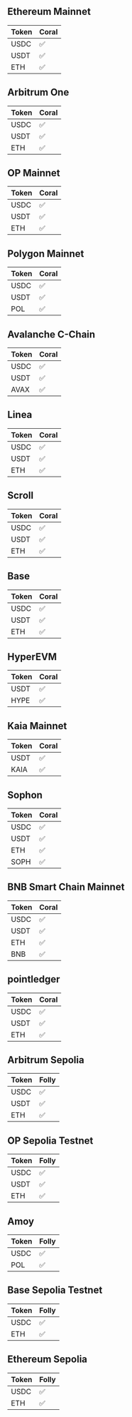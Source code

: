 <!---
 Do not edit this file 
 It is auto generated.
 --->

## Ethereum Mainnet
| Token | Coral |
|:--- |:---|
| USDC | ✅ |
| USDT | ✅ |
| ETH | ✅ |


## Arbitrum One
| Token | Coral |
|:--- |:---|
| USDC | ✅ |
| USDT | ✅ |
| ETH | ✅ |


## OP Mainnet
| Token | Coral |
|:--- |:---|
| USDC | ✅ |
| USDT | ✅ |
| ETH | ✅ |


## Polygon Mainnet
| Token | Coral |
|:--- |:---|
| USDC | ✅ |
| USDT | ✅ |
| POL | ✅ |


## Avalanche C-Chain
| Token | Coral |
|:--- |:---|
| USDC | ✅ |
| USDT | ✅ |
| AVAX | ✅ |


## Linea
| Token | Coral |
|:--- |:---|
| USDC | ✅ |
| USDT | ✅ |
| ETH | ✅ |


## Scroll
| Token | Coral |
|:--- |:---|
| USDC | ✅ |
| USDT | ✅ |
| ETH | ✅ |


## Base
| Token | Coral |
|:--- |:---|
| USDC | ✅ |
| USDT | ✅ |
| ETH | ✅ |


## HyperEVM
| Token | Coral |
|:--- |:---|
| USDT | ✅ |
| HYPE | ✅ |


## Kaia Mainnet
| Token | Coral |
|:--- |:---|
| USDT | ✅ |
| KAIA | ✅ |


## Sophon
| Token | Coral |
|:--- |:---|
| USDC | ✅ |
| USDT | ✅ |
| ETH | ✅ |
| SOPH | ✅ |


## BNB Smart Chain Mainnet
| Token | Coral |
|:--- |:---|
| USDC | ✅ |
| USDT | ✅ |
| ETH | ✅ |
| BNB | ✅ |


## pointledger
| Token | Coral |
|:--- |:---|
| USDC | ✅ |
| USDT | ✅ |
| ETH | ✅ |


## Arbitrum Sepolia
| Token | Folly |
|:--- |:---|
| USDC | ✅ |
| USDT | ✅ |
| ETH | ✅ |


## OP Sepolia Testnet
| Token | Folly |
|:--- |:---|
| USDC | ✅ |
| USDT | ✅ |
| ETH | ✅ |


## Amoy
| Token | Folly |
|:--- |:---|
| USDC | ✅ |
| POL | ✅ |


## Base Sepolia Testnet
| Token | Folly |
|:--- |:---|
| USDC | ✅ |
| ETH | ✅ |


## Ethereum Sepolia
| Token | Folly |
|:--- |:---|
| USDC | ✅ |
| ETH | ✅ |


